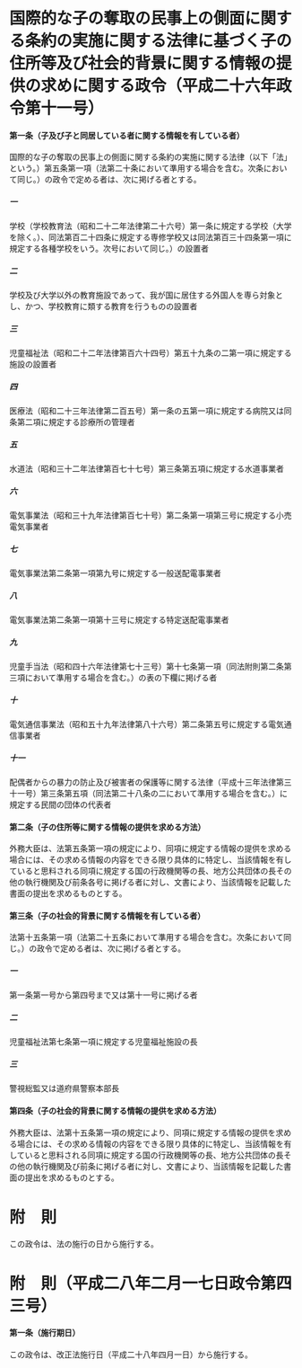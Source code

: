 # 国際的な子の奪取の民事上の側面に関する条約の実施に関する法律に基づく子の住所等及び社会的背景に関する情報の提供の求めに関する政令（平成二十六年政令第十一号）
#### 第一条（子及び子と同居している者に関する情報を有している者）
国際的な子の奪取の民事上の側面に関する条約の実施に関する法律（以下「法」という。）第五条第一項（法第二十条において準用する場合を含む。次条において同じ。）の政令で定める者は、次に掲げる者とする。
##### 一
学校（学校教育法（昭和二十二年法律第二十六号）第一条に規定する学校（大学を除く。）、同法第百二十四条に規定する専修学校又は同法第百三十四条第一項に規定する各種学校をいう。次号において同じ。）の設置者
##### 二
学校及び大学以外の教育施設であって、我が国に居住する外国人を専ら対象とし、かつ、学校教育に類する教育を行うものの設置者
##### 三
児童福祉法（昭和二十二年法律第百六十四号）第五十九条の二第一項に規定する施設の設置者
##### 四
医療法（昭和二十三年法律第二百五号）第一条の五第一項に規定する病院又は同条第二項に規定する診療所の管理者
##### 五
水道法（昭和三十二年法律第百七十七号）第三条第五項に規定する水道事業者
##### 六
電気事業法（昭和三十九年法律第百七十号）第二条第一項第三号に規定する小売電気事業者
##### 七
電気事業法第二条第一項第九号に規定する一般送配電事業者
##### 八
電気事業法第二条第一項第十三号に規定する特定送配電事業者
##### 九
児童手当法（昭和四十六年法律第七十三号）第十七条第一項（同法附則第二条第三項において準用する場合を含む。）の表の下欄に掲げる者
##### 十
電気通信事業法（昭和五十九年法律第八十六号）第二条第五号に規定する電気通信事業者
##### 十一
配偶者からの暴力の防止及び被害者の保護等に関する法律（平成十三年法律第三十一号）第三条第五項（同法第二十八条の二において準用する場合を含む。）に規定する民間の団体の代表者
#### 第二条（子の住所等に関する情報の提供を求める方法）
外務大臣は、法第五条第一項の規定により、同項に規定する情報の提供を求める場合には、その求める情報の内容をできる限り具体的に特定し、当該情報を有していると思料される同項に規定する国の行政機関等の長、地方公共団体の長その他の執行機関及び前条各号に掲げる者に対し、文書により、当該情報を記載した書面の提出を求めるものとする。
#### 第三条（子の社会的背景に関する情報を有している者）
法第十五条第一項（法第二十五条において準用する場合を含む。次条において同じ。）の政令で定める者は、次に掲げる者とする。
##### 一
第一条第一号から第四号まで又は第十一号に掲げる者
##### 二
児童福祉法第七条第一項に規定する児童福祉施設の長
##### 三
警視総監又は道府県警察本部長
#### 第四条（子の社会的背景に関する情報の提供を求める方法）
外務大臣は、法第十五条第一項の規定により、同項に規定する情報の提供を求める場合には、その求める情報の内容をできる限り具体的に特定し、当該情報を有していると思料される同項に規定する国の行政機関等の長、地方公共団体の長その他の執行機関及び前条に掲げる者に対し、文書により、当該情報を記載した書面の提出を求めるものとする。
# 附　則
この政令は、法の施行の日から施行する。
# 附　則（平成二八年二月一七日政令第四三号）
#### 第一条（施行期日）
この政令は、改正法施行日（平成二十八年四月一日）から施行する。
